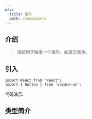 ```yaml
---
nav:
  title: 组件
  path: /components
---
```


## 介绍

> 按钮用于触发一个操作，如提交表单。

## 引入

```tsx | pure
import React from 'react';
import { Button } from 'vocano-ui';
```

代码演示:

<code src="../../../example/Dialog/index.tsx" hideActions='["CSB"]'></code>

<API src="./index.tsx" exports='["default"]'></API>

## 类型简介

